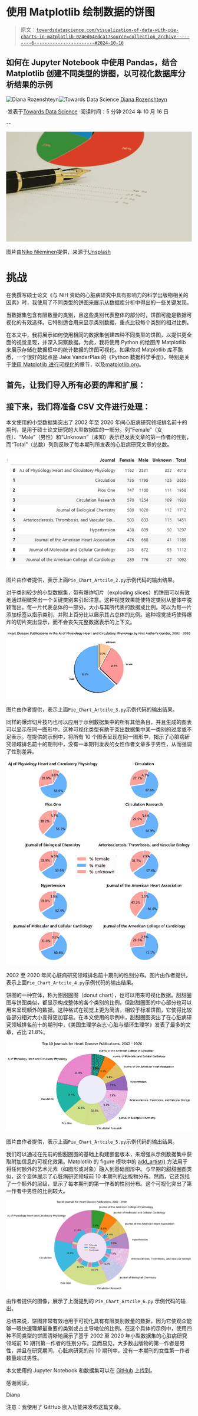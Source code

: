 # 使用 Matplotlib 绘制数据的饼图

> 原文：[`towardsdatascience.com/visualization-of-data-with-pie-charts-in-matplotlib-024ed64edca1?source=collection_archive---------6-----------------------#2024-10-16`](https://towardsdatascience.com/visualization-of-data-with-pie-charts-in-matplotlib-024ed64edca1?source=collection_archive---------6-----------------------#2024-10-16)

## 如何在 Jupyter Notebook 中使用 Pandas，结合 Matplotlib 创建不同类型的饼图，以可视化数据库分析结果的示例

[](https://dianarozenshteyn.medium.com/?source=post_page---byline--024ed64edca1--------------------------------)![Diana Rozenshteyn](https://dianarozenshteyn.medium.com/?source=post_page---byline--024ed64edca1--------------------------------)[](https://towardsdatascience.com/?source=post_page---byline--024ed64edca1--------------------------------)![Towards Data Science](https://towardsdatascience.com/?source=post_page---byline--024ed64edca1--------------------------------) [Diana Rozenshteyn](https://dianarozenshteyn.medium.com/?source=post_page---byline--024ed64edca1--------------------------------)

·发表于[Towards Data Science](https://towardsdatascience.com/?source=post_page---byline--024ed64edca1--------------------------------) ·阅读时间：5 分钟·2024 年 10 月 16 日

--

![](img/eee5ff2a008328e43bc974424fadf094.png)

图片由[Niko Nieminen](https://unsplash.com/@n1en1k?utm_source=medium&utm_medium=referral)提供，来源于[Unsplash](https://unsplash.com/?utm_source=medium&utm_medium=referral)

# 挑战

在我撰写硕士论文《与 NIH 资助的心脏病研究中具有影响力的科学出版物相关的因素》时，我使用了不同类型的饼图来展示从数据库分析中得出的一些关键发现。

当数据集包含有限数量的类别，且这些类别代表整体的部分时，饼图可能是数据可视化的有效选择。它特别适合用来显示类别数据，重点比较每个类别的相对比例。

在本文中，我将展示如何使用相同的数据集创建四种不同类型的饼图，以提供更全面的视觉呈现，并深入洞察数据。为此，我将使用 Python 的绘图库 Matplotlib 来展示存储在数据框中的统计数据的饼图可视化。如果你对 Matplotlib 库不熟悉，一个很好的起点是 Jake VanderPlas 的《Python 数据科学手册》，特别是关于[使用 Matplotlib 进行可视化](https://www.oreilly.com/library/view/python-data-science/9781491912126/ch04.html)的章节，以及[matplotlib.org](https://matplotlib.org/stable/api/_as_gen/matplotlib.pyplot.pie.html)。

## 首先，让我们导入所有必要的库和扩展：

## 接下来，我们将准备 CSV 文件进行处理：

本文使用的小型数据集突出了 2002 年至 2020 年间心脏病研究领域排名前十的期刊，是用于硕士论文研究的大型数据库的一部分。列“Female”（女性）、“Male”（男性）和“Unknown”（未知）表示已发表文章的第一作者的性别，而“Total”（总数）列则反映了每本期刊所发表的心脏病研究文章的总数。

![](img/70a343b4dbf8b57975b9d40faf50ffba.png)

图片由作者提供，表示上面`Pie_Chart_Artcile_2.py`示例代码的输出结果。

对于类别较少的小型数据集，带有爆炸切片（exploding slices）的饼图可以有效地通过稍微突出一个关键类别来引起注意。这种视觉效果能使特定类别从整体中脱颖而出。每一片代表总体的一部分，大小与其所代表的数据成比例。可以为每一片添加标签以指示类别，并附上百分比以展示其占总体的比例。这种视觉技巧使得爆炸的切片突出显示，而不会丧失完整数据表示的上下文。

![](img/911de5ece87f4d9608970a2be923d345.png)

图片由作者提供，表示上面`Pie_Chart_Artcile_3.py`示例代码的输出结果。

同样的爆炸切片技巧也可以应用于示例数据集中的所有其他条目，并且生成的图表可以显示在同一图形中。这种可视化类型有助于突出数据集中某一类别的过度或不足表示。在提供的示例中，将所有 10 个图表呈现在同一图形中，揭示了心脏病研究领域排名前十的期刊中，没有一本期刊发表的女性作者文章多于男性，从而强调了性别差异。

![](img/dc4e8d61dd2c4e3f853c21dac0a909d4.png)

2002 至 2020 年间心脏病研究领域排名前十期刊的性别分布。图片由作者提供，表示上面`Pie_Chart_Artcile_4.py`示例代码的输出结果。

饼图的一种变体，称为甜甜圈图（donut chart），也可以用来可视化数据。甜甜圈图与饼图类似，都显示构成整体的各个类别的比例，但甜甜圈图的中心部分也可以用来呈现额外的数据。这种格式在视觉上更为简洁，相较于标准饼图，它使得比较各部分相对大小变得更加容易。在本文使用的示例中，甜甜圈图突出了在心脏病研究领域排名前十的期刊中，《美国生理学杂志·心脏与循环生理学》发表了最多的文章，占比 21.8%。

![](img/766ba8b3223cb1ce09194521bac3a4d2.png)

图片由作者提供，表示上面`Pie_Chart_Artcile_5.py`示例代码的输出结果。

我们可以通过在先前的甜甜圈图的基础上构建嵌套版本，来增强从示例数据集中获取附加信息的可视化效果。Matplotlib 的 figure 模块中的 [add_artist()](https://matplotlib.org/stable/api/_as_gen/matplotlib.figure.Figure.add_artist.html) 方法用于将任何额外的艺术元素（如图形或对象）融入到基础图形中。与早期的甜甜圈图类似，这个变体展示了心脏病研究领域前 10 本期刊的出版物分布。然而，它还包括了一个额外的层级，显示了每本期刊的第一作者的性别分布。这个可视化突出了第一作者中男性的比例较大。

![](img/91f7baa3c76b5d27891c3c013348092e.png)

由作者提供的图像，展示了上面提到的 `Pie_Chart_Artcile_6.py` 示例代码的输出。

总结来说，饼图非常有效地用于可视化具有有限类别数量的数据，因为它使观众能够一眼快速理解最重要的类别或占主导地位的比例。在这个具体的示例中，使用四种不同类型的饼图清晰地展示了基于 2002 至 2020 年小型数据集的心脏病研究领域前 10 期刊第一作者的性别分布。显而易见，大多数出版物的第一作者是男性，并且在研究期间，心脏病研究的前 10 期刊中，没有一本期刊的女性第一作者数量超过男性。

本文使用的 Jupyter Notebook 和数据集可以在 [GitHub](https://github.com/drozenshteyn/Visualisation-of-Data-with-Pie-Charts-in-Matplotlib) 上找到。

感谢阅读，

Diana

注意：我使用了 GitHub 嵌入功能来发布这篇文章。
